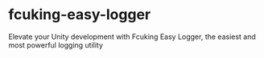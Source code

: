# fcuking-easy-logger
Elevate your Unity development with Fcuking Easy Logger, the easiest and most powerful logging utility
